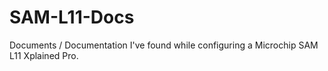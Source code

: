 # SAM-L11-Docs
Documents / Documentation I've found while configuring a Microchip SAM L11 Xplained Pro.
